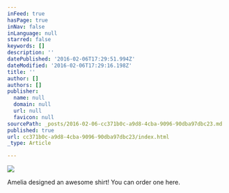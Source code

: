 ```yaml
---
inFeed: true
hasPage: true
inNav: false
inLanguage: null
starred: false
keywords: []
description: ''
datePublished: '2016-02-06T17:29:51.994Z'
dateModified: '2016-02-06T17:29:16.198Z'
title: ''
author: []
authors: []
publisher:
  name: null
  domain: null
  url: null
  favicon: null
sourcePath: _posts/2016-02-06-cc371b0c-a9d8-4cba-9096-90dba97dbc23.md
published: true
url: cc371b0c-a9d8-4cba-9096-90dba97dbc23/index.html
_type: Article

---
```

![](https://the-grid-user-content.s3-us-west-2.amazonaws.com/3a6ea2c6-570a-4d32-b9ce-a40679c1db3c.png)

Amelia designed an awesome shirt!  You can order one here.